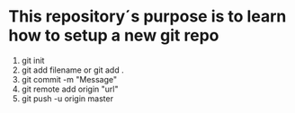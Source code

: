 <h1>
    This repository´s purpose is to learn how to setup a new git repo
</h1>

<ol>
    <li>
        git init
    </li>
    <li>
        git add filename or git add .
    </li>
    <li>
        git commit -m "Message"
    </li>
    <li>
        git remote add origin "url"
    </li>
    <li>
        git push -u origin master
    </li>
</ol>